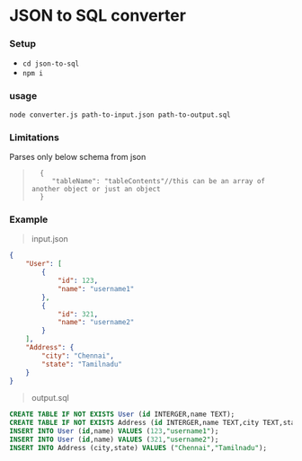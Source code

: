 # JSON to SQL converter

### Setup
* `cd json-to-sql`
*  `npm i`

### usage
`node converter.js path-to-input.json path-to-output.sql`

### Limitations

Parses only below schema from json
>       {
>          "tableName": "tableContents"//this can be an array of another object or just an object
>       }

### Example

>input.json
```json
{
    "User": [
        {
            "id": 123,
            "name": "username1"
        },
        {
            "id": 321,
            "name": "username2"
        }
    ],
    "Address": {
        "city": "Chennai",
        "state": "Tamilnadu"
    }
}
```

>output.sql
```sql
CREATE TABLE IF NOT EXISTS User (id INTERGER,name TEXT);
CREATE TABLE IF NOT EXISTS Address (id INTERGER,name TEXT,city TEXT,state TEXT);
INSERT INTO User (id,name) VALUES (123,"username1");
INSERT INTO User (id,name) VALUES (321,"username2");
INSERT INTO Address (city,state) VALUES ("Chennai","Tamilnadu");
```